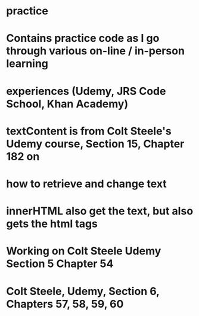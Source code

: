 # practice
# Contains practice code as I go through various on-line / in-person learning
# experiences (Udemy, JRS Code School, Khan Academy)

# textContent is from Colt Steele's Udemy course, Section 15, Chapter 182 on 
# how to retrieve and change text
# innerHTML also get the text, but also gets the html tags

# Working on Colt Steele Udemy Section 5 Chapter 54

# Colt Steele, Udemy, Section 6, Chapters 57, 58, 59, 60